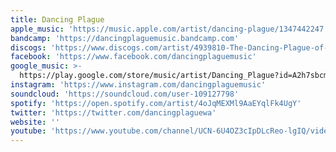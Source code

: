 ```yaml
---
title: Dancing Plague
apple_music: 'https://music.apple.com/artist/dancing-plague/1347442247'
bandcamp: 'https://dancingplaguemusic.bandcamp.com'
discogs: 'https://www.discogs.com/artist/4939810-The-Dancing-Plague-of-1518'
facebook: 'https://www.facebook.com/dancingplaguemusic'
google_music: >-
  https://play.google.com/store/music/artist/Dancing_Plague?id=A2h7sbcml6jgzar2w7imdjgp3ly
instagram: 'https://www.instagram.com/dancingplaguemusic'
soundcloud: 'https://soundcloud.com/user-109127798'
spotify: 'https://open.spotify.com/artist/4oJqMEXMl9AaEYqlFk4UgY'
twitter: 'https://twitter.com/dancingplaguewa'
website: ''
youtube: 'https://www.youtube.com/channel/UCN-6U4OZ3cIpDLcReo-lgIQ/videos'
---
```

